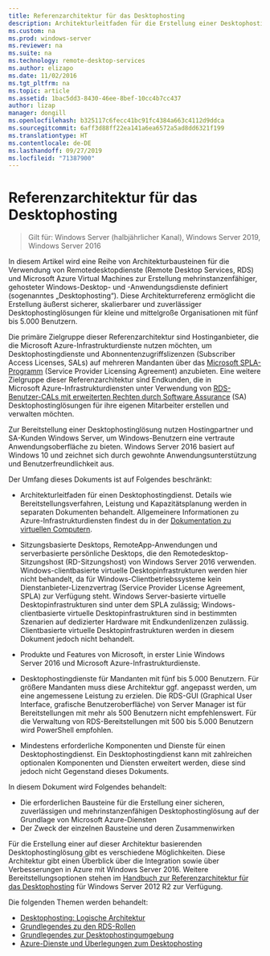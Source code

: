 ```yaml
---
title: Referenzarchitektur für das Desktophosting
description: Architekturleitfaden für die Erstellung einer Desktophostinglösung mit RDS und Azure
ms.custom: na
ms.prod: windows-server
ms.reviewer: na
ms.suite: na
ms.technology: remote-desktop-services
ms.author: elizapo
ms.date: 11/02/2016
ms.tgt_pltfrm: na
ms.topic: article
ms.assetid: 1bac5dd3-8430-46ee-8bef-10cc4b7cc437
author: lizap
manager: dongill
ms.openlocfilehash: b325117c6fecc41bc91fc4384a663c4112d9ddca
ms.sourcegitcommit: 6aff3d88ff22ea141a6ea6572a5ad8dd6321f199
ms.translationtype: HT
ms.contentlocale: de-DE
ms.lasthandoff: 09/27/2019
ms.locfileid: "71387900"
---
```

# <a name="desktop-hosting-reference-architecture"></a>Referenzarchitektur für das Desktophosting

>Gilt für: Windows Server (halbjährlicher Kanal), Windows Server 2019, Windows Server 2016

In diesem Artikel wird eine Reihe von Architekturbausteinen für die Verwendung von Remotedesktopdienste (Remote Desktop Services, RDS) und Microsoft Azure Virtual Machines zur Erstellung mehrinstanzenfähiger, gehosteter Windows-Desktop- und -Anwendungsdienste definiert (sogenanntes „Desktophosting“). Diese Architekturreferenz ermöglicht die Erstellung äußerst sicherer, skalierbarer und zuverlässiger Desktophostinglösungen für kleine und mittelgroße Organisationen mit fünf bis 5.000 Benutzern.    
  
Die primäre Zielgruppe dieser Referenzarchitektur sind Hostinganbieter, die die Microsoft Azure-Infrastrukturdienste nutzen möchten, um Desktophostingdienste und Abonnentenzugriffslizenzen (Subscriber Access Licenses, SALs) auf mehreren Mandanten über das [Microsoft SPLA-Programm](https://www.microsoft.com/hosting/en/us/licensing/splabenefits.aspx) (Service Provider Licensing Agreement) anzubieten. Eine weitere Zielgruppe dieser Referenzarchitektur sind Endkunden, die in Microsoft Azure-Infrastrukturdiensten unter Verwendung von [RDS-Benutzer-CALs mit erweiterten Rechten durch Software Assurance](https://download.microsoft.com/download/6/B/A/6BA3215A-C8B5-4AD1-AA8E-6C93606A4CFB/Windows_Server_2012_R2_Remote_Desktop_Services_Licensing_Datasheet.pdf) (SA) Desktophostinglösungen für ihre eigenen Mitarbeiter erstellen und verwalten möchten.   
  
Zur Bereitstellung einer Desktophostinglösung nutzen Hostingpartner und SA-Kunden Windows Server, um Windows-Benutzern eine vertraute Anwendungsoberfläche zu bieten. Windows Server 2016 basiert auf Windows 10 und zeichnet sich durch gewohnte Anwendungsunterstützung und Benutzerfreundlichkeit aus.    
  
Der Umfang dieses Dokuments ist auf Folgendes beschränkt:   
  
* Architekturleitfaden für einen Desktophostingdienst. Details wie Bereitstellungsverfahren, Leistung und Kapazitätsplanung werden in separaten Dokumenten behandelt. Allgemeinere Informationen zu Azure-Infrastrukturdiensten findest du in der [Dokumentation zu virtuellen Computern](https://azure.microsoft.com/documentation/services/virtual-machines/).   
  
* Sitzungsbasierte Desktops, RemoteApp-Anwendungen und serverbasierte persönliche Desktops, die den Remotedesktop-Sitzungshost (RD-Sitzungshost) von Windows Server 2016 verwenden. Windows-clientbasierte virtuelle Desktopinfrastrukturen werden hier nicht behandelt, da für Windows-Clientbetriebssysteme kein Dienstanbieter-Lizenzvertrag (Service Provider License Agreement, SPLA) zur Verfügung steht. Windows Server-basierte virtuelle Desktopinfrastrukturen sind unter dem SPLA zulässig; Windows-clientbasierte virtuelle Desktopinfrastrukturen sind in bestimmten Szenarien auf dedizierter Hardware mit Endkundenlizenzen zulässig. Clientbasierte virtuelle Desktopinfrastrukturen werden in diesem Dokument jedoch nicht behandelt.   
  
* Produkte und Features von Microsoft, in erster Linie Windows Server 2016 und Microsoft Azure-Infrastrukturdienste.   
  
* Desktophostingdienste für Mandanten mit fünf bis 5.000 Benutzern.   Für größere Mandanten muss diese Architektur ggf. angepasst werden, um eine angemessene Leistung zu erzielen. Die RDS-GUI (Graphical User Interface, grafische Benutzeroberfläche) von Server Manager ist für Bereitstellungen mit mehr als 500 Benutzern nicht empfehlenswert. Für die Verwaltung von RDS-Bereitstellungen mit 500 bis 5.000 Benutzern wird PowerShell empfohlen.   
  
* Mindestens erforderliche Komponenten und Dienste für einen Desktophostingdienst. Ein Desktophostingdienst kann mit zahlreichen optionalen Komponenten und Diensten erweitert werden, diese sind jedoch nicht Gegenstand dieses Dokuments.    
  
In diesem Dokument wird Folgendes behandelt:   
- Die erforderlichen Bausteine für die Erstellung einer sicheren, zuverlässigen und mehrinstanzenfähigen Desktophostinglösung auf der Grundlage von Microsoft Azure-Diensten  
- Der Zweck der einzelnen Bausteine und deren Zusammenwirken  
  
Für die Erstellung einer auf dieser Architektur basierenden Desktophostinglösung gibt es verschiedene Möglichkeiten. Diese Architektur gibt einen Überblick über die Integration sowie über Verbesserungen in Azure mit Windows Server 2016. Weitere Bereitstellungsoptionen stehen im [Handbuch zur Referenzarchitektur für das Desktophosting](https://go.microsoft.com/fwlink/p/?LinkId=517389) für Windows Server 2012 R2 zur Verfügung.    
  
Die folgenden Themen werden behandelt:  
- [Desktophosting: Logische Architektur](Desktop-hosting-logical-architecture.md)  
- [Grundlegendes zu den RDS-Rollen](Understanding-RDS-roles.md)
- [Grundlegendes zur Desktophostingumgebung](Understanding-the-desktop-hosting-environment.md)  
- [Azure-Dienste und Überlegungen zum Desktophosting](Azure-services-and-considerations-for-desktop-hosting.md)
  
 



